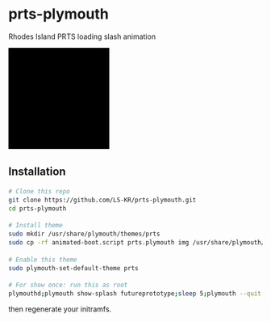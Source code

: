 # prts-plymouth

Rhodes Island PRTS loading slash animation

![Generated Gif](doc/120015.gif)

## Installation

``` bash
# Clone this repo
git clone https://github.com/LS-KR/prts-plymouth.git
cd prts-plymouth

# Install theme
sudo mkdir /usr/share/plymouth/themes/prts
sudo cp -rf animated-boot.script prts.plymouth img /usr/share/plymouth/themes/prts/

# Enable this theme
sudo plymouth-set-default-theme prts

# For show once: run this as root
plymouthd;plymouth show-splash futureprototype;sleep 5;plymouth --quit
```

then regenerate your initramfs.